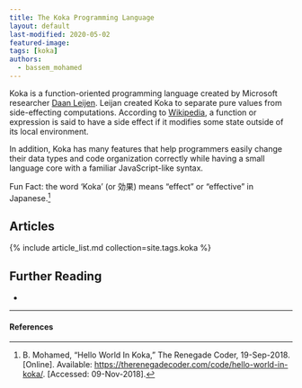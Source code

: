 ```yaml
---
title: The Koka Programming Language
layout: default
last-modified: 2020-05-02
featured-image:
tags: [koka]
authors:
  - bassem_mohamed
---
```


Koka is a function-oriented programming language created by Microsoft researcher
[Daan Leijen][1]. Leijan created Koka to separate pure values from side-effecting
computations. According to [Wikipedia][2], a function or expression is said to have a
side effect if it modifies some state outside of its local environment.

In addition, Koka has many features that help programmers easily change their data
types and code organization correctly while having a small language core with a
familiar JavaScript-like syntax.

Fun Fact: the word ‘Koka’ (or 効果) means “effect” or “effective” in Japanese.[^1]

## Articles

{% include article_list.md collection=site.tags.koka %}

## Further Reading

-

---

#### References

[^1]: B. Mohamed, “Hello World In Koka,” The Renegade Coder, 19-Sep-2018. [Online]. Available: <https://therenegadecoder.com/code/hello-world-in-koka/>. [Accessed: 09-Nov-2018].

[1]: https://www.microsoft.com/en-us/research/people/daan
[2]: https://en.wikipedia.org/wiki/Side_effect_(computer_science)
